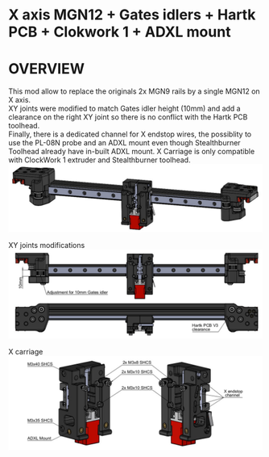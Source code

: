 # X axis MGN12 + Gates idlers + Hartk PCB + Clokwork 1 + ADXL mount
# OVERVIEW
This mod allow to replace the originals 2x MGN9 rails by a single MGN12 on X axis.  
XY joints were modified to match Gates idler height (10mm) and add a clearance on the right XY joint so there is no conflict with the Hartk PCB toolhead.  
Finally, there is a dedicated channel for X endstop wires, the possiblity to use the PL-08N probe and an ADXL mount even though Stealthburner Toolhead already have in-built ADXL mount.
X Carriage is only compatible with ClockWork 1 extruder and Stealthburner toolhead.
![Overview](Images/Overview.jpg)

XY joints modifications
![XY_joints](Images/XY_joints.jpg)

X carriage
![X_carriage](Images/X_carriage.jpg)
